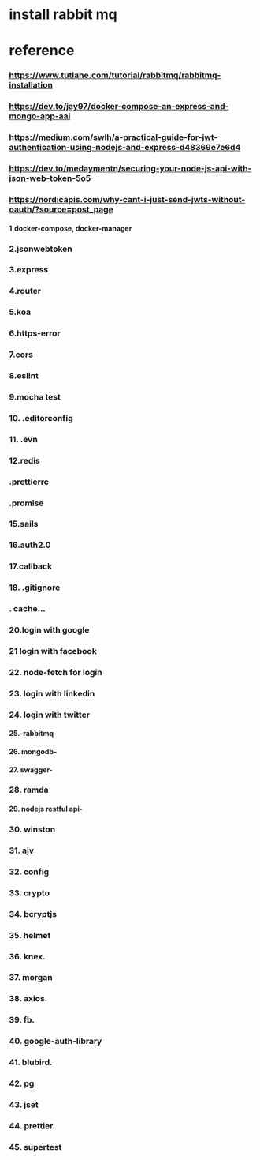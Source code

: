 # install rabbit mq
# reference 
### https://www.tutlane.com/tutorial/rabbitmq/rabbitmq-installation

### https://dev.to/jay97/docker-compose-an-express-and-mongo-app-aai

### https://medium.com/swlh/a-practical-guide-for-jwt-authentication-using-nodejs-and-express-d48369e7e6d4

### https://dev.to/medaymentn/securing-your-node-js-api-with-json-web-token-5o5

### https://nordicapis.com/why-cant-i-just-send-jwts-without-oauth/?source=post_page


#### 1.docker-compose, docker-manager
### 2.jsonwebtoken
### 3.express
### 4.router
### 5.koa
### 6.https-error
### 7.cors
### 8.eslint
### 9.mocha test
### 10. .editorconfig
### 11. .evn
### 12.redis
### .prettierrc
### .promise
### 15.sails
### 16.auth2.0
### 17.callback
### 18. .gitignore
### . cache...
### 20.login with google
### 21 login with facebook
### 22. node-fetch for login
### 23. login with linkedin
### 24. login with twitter
#### 25.-rabbitmq 
#### 26. mongodb-
#### 27. swagger-
### 28. ramda
#### 29. nodejs restful api-
### 30. winston
### 31. ajv
### 32. config
### 33. crypto
### 34. bcryptjs
### 35. helmet
### 36. knex.
### 37. morgan
### 38. axios.
### 39. fb.
### 40. google-auth-library
### 41. blubird.
### 42. pg
### 43. jset
### 44. prettier.
### 45. supertest


